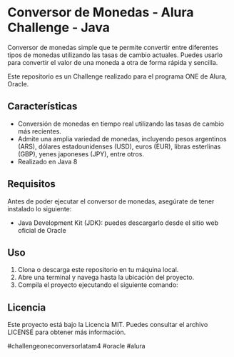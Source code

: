 # Conversor de Monedas - Alura Challenge - Java

Conversor de monedas simple que te permite convertir entre diferentes tipos de monedas utilizando las tasas de cambio actuales. Puedes usarlo para convertir el valor de una moneda a otra de forma rápida y sencilla.

Este repositorio es un Challenge realizado para el programa ONE de Alura, Oracle.

## Características
- Conversión de monedas en tiempo real utilizando las tasas de cambio más recientes.
- Admite una amplia variedad de monedas, incluyendo pesos argentinos (ARS), dólares estadounidenses (USD), euros (EUR), libras esterlinas (GBP), yenes japoneses (JPY), entre otros.
- Realizado en Java 8

## Requisitos

Antes de poder ejecutar el conversor de monedas, asegúrate de tener instalado lo siguiente:
- Java Development Kit (JDK): puedes descargarlo desde el sitio web oficial de Oracle

## Uso

1. Clona o descarga este repositorio en tu máquina local.
2. Abre una terminal y navega hasta la ubicación del proyecto.
3. Compila el proyecto ejecutando el siguiente comando:

## Licencia
Este proyecto está bajo la Licencia MIT. Puedes consultar el archivo LICENSE para obtener más información.

#challengeoneconversorlatam4 #oracle #alura